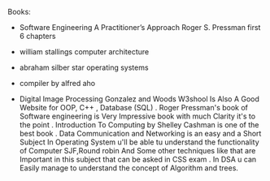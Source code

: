 Books:

- Software Engineering A Practitioner’s Approach Roger S. Pressman first 6 chapters

- william stallings computer architecture
- abraham silber star operating systems
- compiler by alfred aho
- Digital Image Processing Gonzalez and Woods
W3shool Is Also A Good Website for OOP, C++ , Database (SQL) .
Roger Pressman's book of Software engineering is Very Impressive book with much Clarity it's to the point .
Introduction To Computing by Shelley Cashman is one of the best book .
Data Communication and Networking is an easy and a Short Subject 
In Operating System u'll be able tu understand the functionality of Computer SJF,Round robin And Some other techniques like that are Important in this subject that can be asked in CSS exam .
In DSA u can Easily manage to understand the concept of Algorithm and trees.

